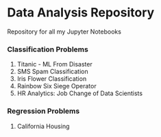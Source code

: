 # Data Analysis Repository

Repository for all my Jupyter Notebooks
### Classification Problems
1. Titanic - ML From Disaster
2. SMS Spam Classification
3. Iris Flower Classification 
4. Rainbow Six Siege Operator 
5. HR Analytics: Job Change of Data Scientists
### Regression Problems
1. California Housing 
